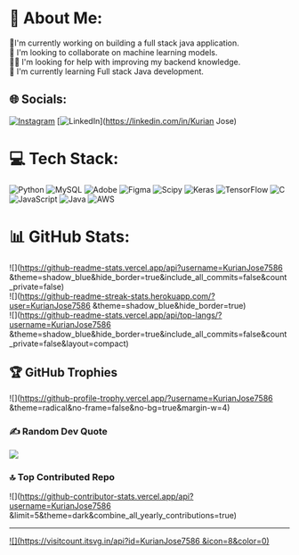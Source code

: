 # 💫 About Me:
🔭I'm currently working on building a full stack java application.<br>🤝 I'm looking to collaborate on machine learning models.<br>🙋‍♂️ I'm looking for help with improving my backend knowledge.<br>🌱 I'm currently learning Full stack Java development.


## 🌐 Socials:
[![Instagram](https://img.shields.io/badge/Instagram-%23E4405F.svg?logo=Instagram&logoColor=white)](https://instagram.com/@_nonamefellow_) [![LinkedIn](https://img.shields.io/badge/LinkedIn-%230077B5.svg?logo=linkedin&logoColor=white)](https://linkedin.com/in/Kurian Jose) 

# 💻 Tech Stack:
![Python](https://img.shields.io/badge/python-3670A0?style=for-the-badge&logo=python&logoColor=ffdd54) ![MySQL](https://img.shields.io/badge/mysql-4479A1.svg?style=for-the-badge&logo=mysql&logoColor=white) ![Adobe](https://img.shields.io/badge/adobe-%23FF0000.svg?style=for-the-badge&logo=adobe&logoColor=white) ![Figma](https://img.shields.io/badge/figma-%23F24E1E.svg?style=for-the-badge&logo=figma&logoColor=white) ![Scipy](https://img.shields.io/badge/SciPy-%230C55A5.svg?style=for-the-badge&logo=scipy&logoColor=%white) ![Keras](https://img.shields.io/badge/Keras-%23D00000.svg?style=for-the-badge&logo=Keras&logoColor=white) ![TensorFlow](https://img.shields.io/badge/TensorFlow-%23FF6F00.svg?style=for-the-badge&logo=TensorFlow&logoColor=white) ![C](https://img.shields.io/badge/c-%2300599C.svg?style=for-the-badge&logo=c&logoColor=white) ![JavaScript](https://img.shields.io/badge/javascript-%23323330.svg?style=for-the-badge&logo=javascript&logoColor=%23F7DF1E) ![Java](https://img.shields.io/badge/java-%23ED8B00.svg?style=for-the-badge&logo=openjdk&logoColor=white) ![AWS](https://img.shields.io/badge/AWS-%23FF9900.svg?style=for-the-badge&logo=amazon-aws&logoColor=white)
# 📊 GitHub Stats:
![](https://github-readme-stats.vercel.app/api?username=KurianJose7586 &theme=shadow_blue&hide_border=true&include_all_commits=false&count_private=false)<br/>
![](https://github-readme-streak-stats.herokuapp.com/?user=KurianJose7586 &theme=shadow_blue&hide_border=true)<br/>
![](https://github-readme-stats.vercel.app/api/top-langs/?username=KurianJose7586 &theme=shadow_blue&hide_border=true&include_all_commits=false&count_private=false&layout=compact)

## 🏆 GitHub Trophies
![](https://github-profile-trophy.vercel.app/?username=KurianJose7586 &theme=radical&no-frame=false&no-bg=true&margin-w=4)

### ✍️ Random Dev Quote
![](https://quotes-github-readme.vercel.app/api?type=horizontal&theme=dark)

### 🔝 Top Contributed Repo
![](https://github-contributor-stats.vercel.app/api?username=KurianJose7586 &limit=5&theme=dark&combine_all_yearly_contributions=true)

---
[![](https://visitcount.itsvg.in/api?id=KurianJose7586 &icon=8&color=0)](https://visitcount.itsvg.in)

<!-- Proudly created with GPRM ( https://gprm.itsvg.in ) -->

